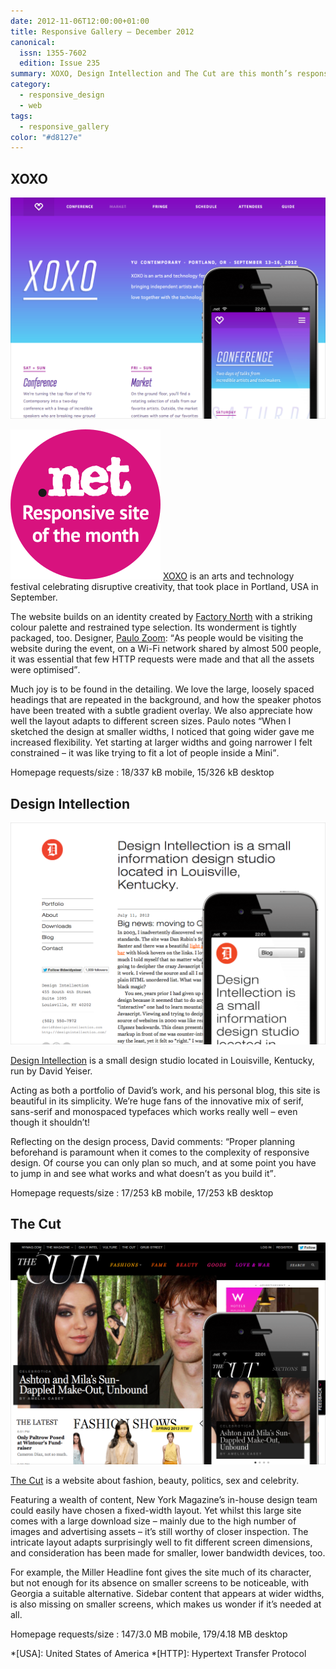 ```yaml
---
date: 2012-11-06T12:00:00+01:00
title: Responsive Gallery – December 2012
canonical:
  issn: 1355-7602
  edition: Issue 235
summary: XOXO, Design Intellection and The Cut are this month’s responsive recommendations.
category:
  - responsive_design
  - web
tags:
  - responsive_gallery
color: "#d8127e"
---
```


## XOXO

![XOXO homepage on a mobile phone with a screenshot of the desktop layout behind.](../media/2012/311/a1/xoxo.png)

![Responsive site of the month](../media/2012/143/a2/site_of_the_month.svg) [XOXO][1] is an arts and technology festival celebrating disruptive creativity, that took place in Portland, USA in September.

The website builds on an identity created by [Factory North][2] with a striking colour palette and restrained type selection. Its wonderment is tightly packaged, too. Designer, [Paulo Zoom][3]: <q>As people would be visiting the website during the event, on a Wi-Fi network shared by almost 500 people, it was essential that few HTTP requests were made and that all the assets were optimised</q>.

Much joy is to be found in the detailing. We love the large, loosely spaced headings that are repeated in the background, and how the speaker photos have been treated with a subtle gradient overlay. We also appreciate how well the layout adapts to different screen sizes. Paulo notes <q>When I sketched the design at smaller widths, I noticed that going wider gave me increased flexibility. Yet starting at larger widths and going narrower I felt constrained – it was like trying to fit a lot of people inside a Mini</q>.

Homepage requests/size
: 18/337 kB mobile, 15/326 kB desktop

## Design Intellection

![Design Intellection homepage on a mobile phone with a screenshot of the desktop layout behind.](../media/2012/311/a1/design_intellection.png)

[Design Intellection][4] is a small design studio located in Louisville, Kentucky, run by David Yeiser.

Acting as both a portfolio of David’s work, and his personal blog, this site is beautiful in its simplicity. We’re huge fans of the innovative mix of serif, sans-serif and monospaced typefaces which works really well – even though it shouldn’t!

Reflecting on the design process, David comments: <q>Proper planning beforehand is paramount when it comes to the complexity of responsive design. Of course you can only plan so much, and at some point you have to jump in and see what works and what doesn’t as you build it</q>.

Homepage requests/size
: 17/253 kB mobile, 17/253 kB desktop

## The Cut

![The Cut homepage on a mobile phone with a screenshot of the desktop layout behind.](../media/2012/311/a1/the_cut.png)

[The Cut][5] is a website about fashion, beauty, politics, sex and celebrity.

Featuring a wealth of content, New York Magazine’s in-house design team could easily have chosen a fixed-width layout. Yet whilst this large site comes with a large download size – mainly due to the high number of images and advertising assets – it’s still worthy of closer inspection. The intricate layout adapts surprisingly well to fit different screen dimensions, and consideration has been made for smaller, lower bandwidth devices, too.

For example, the Miller Headline font gives the site much of its character, but not enough for its absence on smaller screens to be noticeable, with Georgia a suitable alternative. Sidebar content that appears at wider widths, is also missing on smaller screens, which makes us wonder if it’s needed at all.

Homepage requests/size
: 147/3.0 MB mobile, 179/4.18 MB desktop

[1]: https://2012.xoxofest.com
[2]: https://factorynorth.com
[3]: https://paulozoom.com
[4]: https://designintellection.com
[5]: https://nymag.com/thecut/

*[USA]: United States of America
*[HTTP]: Hypertext Transfer Protocol
